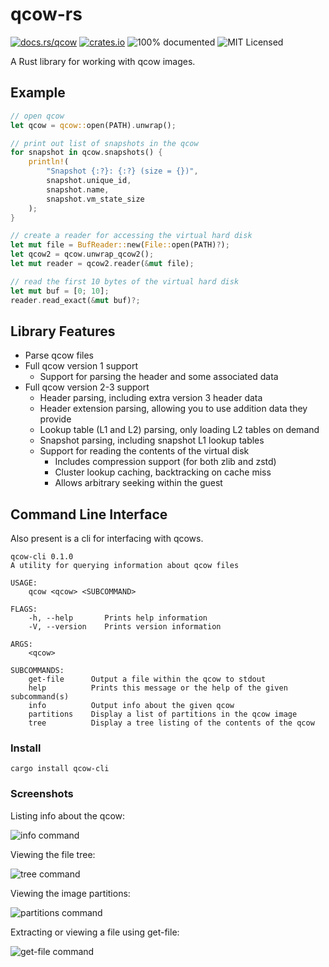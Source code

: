 # qcow-rs

[![docs.rs/qcow](https://docs.rs/qcow/badge.svg)](https://docs.rs/qcow)
[![crates.io](https://img.shields.io/crates/v/qcow.svg)](https://crates.io/crates/qcow)
![100% documented](https://img.shields.io/badge/docs-100%25-blueviolet)
![MIT Licensed](https://img.shields.io/github/license/panda-re/qcow-rs)

A Rust library for working with qcow images.

## Example

```rust
// open qcow
let qcow = qcow::open(PATH).unwrap();

// print out list of snapshots in the qcow
for snapshot in qcow.snapshots() {
    println!(
        "Snapshot {:?}: {:?} (size = {})",
        snapshot.unique_id,
        snapshot.name,
        snapshot.vm_state_size
    );
}

// create a reader for accessing the virtual hard disk
let mut file = BufReader::new(File::open(PATH)?);
let qcow2 = qcow.unwrap_qcow2();
let mut reader = qcow2.reader(&mut file);

// read the first 10 bytes of the virtual hard disk
let mut buf = [0; 10];
reader.read_exact(&mut buf)?;
```

## Library Features

* Parse qcow files
* Full qcow version 1 support
  * Support for parsing the header and some associated data
* Full qcow version 2-3 support
  * Header parsing, including extra version 3 header data
  * Header extension parsing, allowing you to use addition data they provide
  * Lookup table (L1 and L2) parsing, only loading L2 tables on demand
  * Snapshot parsing, including snapshot L1 lookup tables
  * Support for reading the contents of the virtual disk
    * Includes compression support (for both zlib and zstd)
    * Cluster lookup caching, backtracking on cache miss
    * Allows arbitrary seeking within the guest

## Command Line Interface

Also present is a cli for interfacing with qcows.

```
qcow-cli 0.1.0
A utility for querying information about qcow files

USAGE:
    qcow <qcow> <SUBCOMMAND>

FLAGS:
    -h, --help       Prints help information
    -V, --version    Prints version information

ARGS:
    <qcow>

SUBCOMMANDS:
    get-file      Output a file within the qcow to stdout
    help          Prints this message or the help of the given subcommand(s)
    info          Output info about the given qcow
    partitions    Display a list of partitions in the qcow image
    tree          Display a tree listing of the contents of the qcow
```

### Install

```
cargo install qcow-cli
```

### Screenshots

Listing info about the qcow:

![info command](https://raw.githubusercontent.com/panda-re/qcow-rs/master/cli/screenshots/info.png?raw=true)

Viewing the file tree:

![tree command](https://raw.githubusercontent.com/panda-re/qcow-rs/master/cli/screenshots/tree.png?raw=true)

Viewing the image partitions:

![partitions command](https://raw.githubusercontent.com/panda-re/qcow-rs/master/cli/screenshots/partitions.png?raw=true)

Extracting or viewing a file using get-file:

![get-file command](https://raw.githubusercontent.com/panda-re/qcow-rs/master/cli/screenshots/get-file.png?raw=true)
